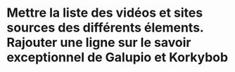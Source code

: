 # Mettre la liste des vidéos et sites sources des différents élements. Rajouter une ligne sur le savoir exceptionnel de Galupio et Korkybob